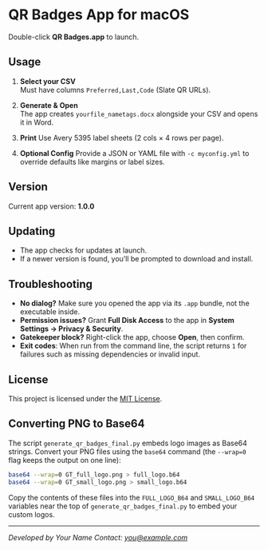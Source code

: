 # QR Badges App for macOS

Double-click **QR Badges.app** to launch.

## Usage

1. **Select your CSV**  
   Must have columns `Preferred,Last,Code` (Slate QR URLs).

2. **Generate & Open**  
   The app creates `yourfile_nametags.docx` alongside your CSV and opens it in Word.

3. **Print**
   Use Avery 5395 label sheets (2 cols × 4 rows per page).
4. **Optional Config**
   Provide a JSON or YAML file with `-c myconfig.yml` to override defaults like margins or label sizes.

## Version

Current app version: **1.0.0**

## Updating

- The app checks for updates at launch.  
- If a newer version is found, you’ll be prompted to download and install.

## Troubleshooting

- **No dialog?** Make sure you opened the app via its `.app` bundle, not the executable inside.
- **Permission issues?** Grant **Full Disk Access** to the app in **System Settings → Privacy & Security**.
- **Gatekeeper block?** Right-click the app, choose **Open**, then confirm.
- **Exit codes**: When run from the command line, the script returns `1` for
  failures such as missing dependencies or invalid input.

## License

This project is licensed under the [MIT License](LICENSE).

## Converting PNG to Base64

The script `generate_qr_badges_final.py` embeds logo images as Base64 strings.
Convert your PNG files using the `base64` command (the `--wrap=0` flag keeps the
output on one line):

```bash
base64 --wrap=0 GT_full_logo.png > full_logo.b64
base64 --wrap=0 GT_small_logo.png > small_logo.b64
```

Copy the contents of these files into the `FULL_LOGO_B64` and `SMALL_LOGO_B64`
variables near the top of `generate_qr_badges_final.py` to embed your custom
logos.

---

*Developed by Your Name*
*Contact: you@example.com*
